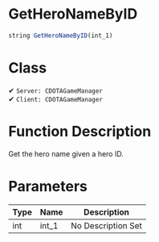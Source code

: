 # GetHeroNameByID
```js	
string GetHeroNameByID(int_1)
```
# Class
✔ `Server: CDOTAGameManager`  
✔ `Client: CDOTAGameManager`  

# Function Description
Get the hero name given a hero ID.
# Parameters
Type|Name|Description
--|--|--
int|int_1|No Description Set
